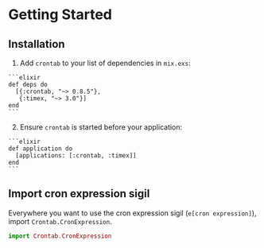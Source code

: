 # Getting Started
## Installation

  1. Add `crontab` to your list of dependencies in `mix.exs`:

    ```elixir
    def deps do
      [{:crontab, "~> 0.8.5"},
       {:timex, "~> 3.0"}]
    end
    ```

  2. Ensure `crontab` is started before your application:

    ```elixir
    def application do
      [applications: [:crontab, :timex]]
    end
    ```

## Import cron expression sigil
Everywhere you want to use the cron expression sigil (`e[cron expression]`), import `Crontab.CronExpression`.

```elixir
import Crontab.CronExpression
```
